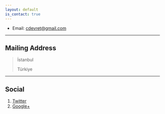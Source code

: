 ```yaml
---
layout: default
is_contact: true
---
```


* Email: [cdevret@gmail.com](mailto:cdevret@gmail.com)

---

## Mailing Address
>
> İstanbul
>
> Türkiye

---

## Social
1. [Twitter](#)
2. [Google+](#)

